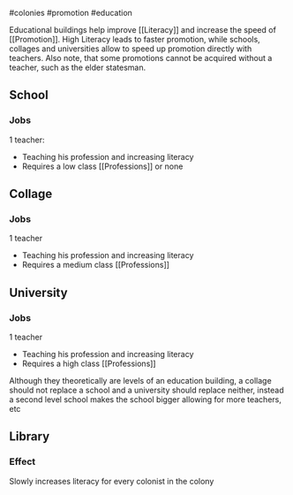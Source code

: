 #colonies #promotion #education

Educational buildings help improve [[Literacy]] and increase the speed of [[Promotion]]. High Literacy leads to faster promotion, while schools, collages and universities allow to speed up promotion directly with teachers. Also note, that some promotions cannot be acquired without a teacher, such as the elder statesman.
## School
### Jobs
1 teacher:
- Teaching his profession and increasing literacy
- Requires a low class [[Professions]] or none
## Collage
### Jobs
1 teacher
- Teaching his profession and increasing literacy
- Requires a medium class [[Professions]]
## University
### Jobs
1 teacher
- Teaching his profession and increasing literacy
- Requires a high class [[Professions]]

Although they theoretically are levels of an education building, a collage should not replace a school and a university should replace neither, instead a second level school makes the school bigger allowing for more teachers, etc


## Library
### Effect
Slowly increases literacy for every colonist in the colony
